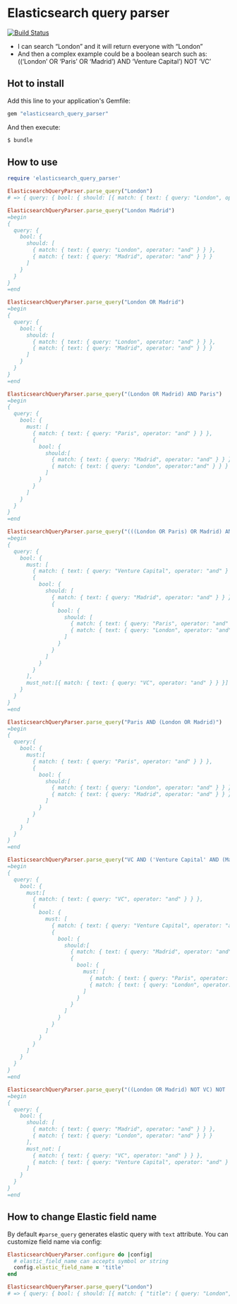 # Elasticsearch query parser

[![Build Status](https://semaphoreci.com/api/v1/khabibullin_ruslan/elasticsearch_query_parser/branches/master/badge.svg)](https://semaphoreci.com/khabibullin_ruslan/elasticsearch_query_parser)

- I can search “London” and it will return everyone with “London”
- And then a complex example could be a boolean search such as: ((‘London’ OR ‘Paris’ OR ‘Madrid’) AND ‘Venture Capital’) NOT ‘VC’

## Hot to install

Add this line to your application's Gemfile:

```ruby
gem "elasticsearch_query_parser"
```

And then execute:

```sh
$ bundle
```

## How to use

```ruby
require 'elasticsearch_query_parser'

ElasticsearchQueryParser.parse_query("London")
# => { query: { bool: { should: [{ match: { text: { query: "London", operator: "and" } } }] } } }

ElasticsearchQueryParser.parse_query("London Madrid")
=begin
{
  query: {
    bool: {
      should: [
        { match: { text: { query: "London", operator: "and" } } },
        { match: { text: { query: "Madrid", operator: "and" } } }
      ]
    }
  }
}
=end

ElasticsearchQueryParser.parse_query("London OR Madrid")
=begin
{
  query: {
    bool: {
      should: [
        { match: { text: { query: "London", operator: "and" } } },
        { match: { text: { query: "Madrid", operator: "and" } } }
      ]
    }
  }
}
=end

ElasticsearchQueryParser.parse_query("(London OR Madrid) AND Paris")
=begin
{
  query: {
    bool: {
      must: [
        { match: { text: { query: "Paris", operator: "and" } } },
        {
          bool: {
            should:[
              { match: { text: { query: "Madrid", operator: "and" } } },
              { match: { text: { query: "London", operator:"and" } } }
            ]
          }
        }
      ]
    }
  }
}
=end

ElasticsearchQueryParser.parse_query("(((London OR Paris) OR Madrid) AND 'Venture Capital') NOT VC")
=begin
{
  query: {
    bool: {
      must: [
        { match: { text: { query: "Venture Capital", operator: "and" } } },
        {
          bool: {
            should: [
              { match: { text: { query: "Madrid", operator: "and" } } },
              {
                bool: {
                  should: [
                    { match: { text: { query: "Paris", operator: "and" }}},
                    { match: { text: { query: "London", operator: "and" } } }
                  ]
                }
              }
            ]
          }
        }
      ],
      must_not:[{ match: { text: { query: "VC", operator: "and" } } }]
    }
  }
}
=end

ElasticsearchQueryParser.parse_query("Paris AND (London OR Madrid)")
=begin
{
  query:{
    bool: {
      must:[
        { match: { text: { query: "Paris", operator: "and" } } },
        {
          bool: {
            should:[
              { match: { text: { query: "London", operator: "and" } } },
              { match: { text: { query: "Madrid", operator: "and" } } }
            ]
          }
        }
      ]
    }
  }
}
=end

ElasticsearchQueryParser.parse_query("VC AND ('Venture Capital' AND (Madrid OR (Paris AND London)))")
=begin
{
  query: {
    bool: {
      must:[
        { match: { text: { query: "VC", operator: "and" } } },
        {
          bool: {
            must: [
              { match: { text: { query: "Venture Capital", operator: "and" } } },
              {
                bool: {
                  should:[
                    { match: { text: { query: "Madrid", operator: "and" } } },
                    {
                      bool: {
                        must: [
                          { match: { text: { query: "Paris", operator: "and" } } },
                          { match: { text: { query: "London", operator: "and" } } }
                        ]
                      }
                    }
                  ]
                }
              }
            ]
          }
        }
      ]
    }
  }
}
=end

ElasticsearchQueryParser.parse_query("((London OR Madrid) NOT VC) NOT 'Venture Capital'")
=begin
{
  query: {
    bool: {
      should: [
        { match: { text: { query: "Madrid", operator: "and" } } },
        { match: { text: { query: "London", operator: "and" } } }
      ],
      must_not: [
        { match: { text: { query: "VC", operator: "and" } } },
        { match: { text: { query: "Venture Capital", operator: "and" } } }
      ]
    }
  }
}
=end
```

## How to change Elastic field name

By default `#parse_query` generates elastic query with `text` attribute. You can customize field name via config:

```ruby
ElasticsearchQueryParser.configure do |config|
  # elastic_field_name can accepts symbol or string
  config.elastic_field_name = 'title'
end

ElasticsearchQueryParser.parse_query("London")
# => { query: { bool: { should: [{ match: { "title": { query: "London", operator: "and" } } }] } } }
```
